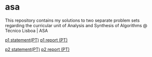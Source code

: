 # asa

This repository contains my solutions to two separate problem sets regarding the curricular unit of Analysis and Synthesis of Algorithms @ Técnico Lisboa | ASA

[p1 statement(PT)](../blob/main/p1/docs/p1.pdf)
[p1 report (PT)](../blob/main/p1/docs/report.pdf)


[p2 statement(PT)](../blob/main/p2/docs/p2.pdf)
[p2 report (PT)](../blob/main/p2/docs/report.pdf)


